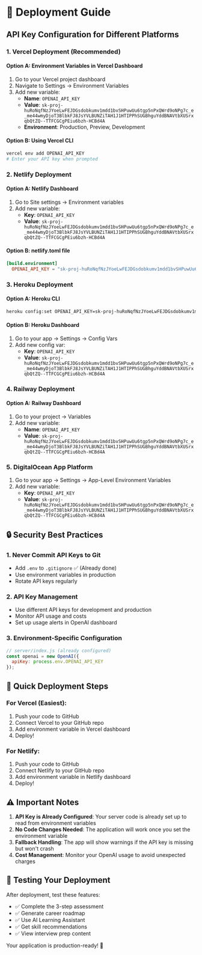 # 🚀 Deployment Guide

## API Key Configuration for Different Platforms

### 1. **Vercel Deployment (Recommended)**

#### Option A: Environment Variables in Vercel Dashboard
1. Go to your Vercel project dashboard
2. Navigate to Settings → Environment Variables
3. Add new variable:
   - **Name**: `OPENAI_API_KEY`
   - **Value**: `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`
   - **Environment**: Production, Preview, Development

#### Option B: Using Vercel CLI
```bash
vercel env add OPENAI_API_KEY
# Enter your API key when prompted
```

### 2. **Netlify Deployment**

#### Option A: Netlify Dashboard
1. Go to Site settings → Environment variables
2. Add new variable:
   - **Key**: `OPENAI_API_KEY`
   - **Value**: `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`

#### Option B: netlify.toml file
```toml
[build.environment]
  OPENAI_API_KEY = "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"
```

### 3. **Heroku Deployment**

#### Option A: Heroku CLI
```bash
heroku config:set OPENAI_API_KEY=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
```

#### Option B: Heroku Dashboard
1. Go to your app → Settings → Config Vars
2. Add new config var:
   - **Key**: `OPENAI_API_KEY`
   - **Value**: `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`

### 4. **Railway Deployment**

#### Option A: Railway Dashboard
1. Go to your project → Variables
2. Add new variable:
   - **Name**: `OPENAI_API_KEY`
   - **Value**: `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`

### 5. **DigitalOcean App Platform**

1. Go to your app → Settings → App-Level Environment Variables
2. Add new variable:
   - **Key**: `OPENAI_API_KEY`
   - **Value**: `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`

## 🔒 Security Best Practices

### 1. **Never Commit API Keys to Git**
- Add `.env` to `.gitignore` ✅ (Already done)
- Use environment variables in production
- Rotate API keys regularly

### 2. **API Key Management**
- Use different API keys for development and production
- Monitor API usage and costs
- Set up usage alerts in OpenAI dashboard

### 3. **Environment-Specific Configuration**
```javascript
// server/index.js (already configured)
const openai = new OpenAI({
  apiKey: process.env.OPENAI_API_KEY
});
```

## 🚀 Quick Deployment Steps

### For Vercel (Easiest):
1. Push your code to GitHub
2. Connect Vercel to your GitHub repo
3. Add environment variable in Vercel dashboard
4. Deploy!

### For Netlify:
1. Push your code to GitHub
2. Connect Netlify to your GitHub repo
3. Add environment variable in Netlify dashboard
4. Deploy!

## ⚠️ Important Notes

1. **API Key is Already Configured**: Your server code is already set up to read from environment variables
2. **No Code Changes Needed**: The application will work once you set the environment variable
3. **Fallback Handling**: The app will show warnings if the API key is missing but won't crash
4. **Cost Management**: Monitor your OpenAI usage to avoid unexpected charges

## 🔧 Testing Your Deployment

After deployment, test these features:
- ✅ Complete the 3-step assessment
- ✅ Generate career roadmap
- ✅ Use AI Learning Assistant
- ✅ Get skill recommendations
- ✅ View interview prep content

Your application is production-ready! 🎉

